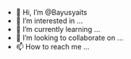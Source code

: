 - 👋 Hi, I’m @Bayusyaits
- 👀 I’m interested in ...
- 🌱 I’m currently learning ...
- 💞️ I’m looking to collaborate on ...
- 📫 How to reach me ...

<!---
Bayusyaits/Bayusyaits is a ✨ special ✨ repository because its `README.md` (this file) appears on your GitHub profile.
You can click the Preview link to take a look at your changes.
--->
